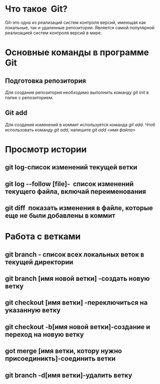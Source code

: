 # Что такое  Git?

Git-это одна из реализаций систем контроля версий, имеющая  как локальные, так и  удаленные репозитории.  Является самой  популярной  реализацией  систем контроля версий в мире.

# Основные команды в программе Git

## Подготовка репозитория

Для создания репозитория  необходимо выполнить команду *git init* в папке с репозиторием.

## Git add

Для создания изменений в коммит используется команда  *git add*. Чтоб использовать команду *git add*, напишите *git add <имя файла>*

# Просмотр истории

## git log-список изменений текущей ветки

## git log --follow [file]-  список изменений текущего файла, включай переименования
## git diff  показать изменения в файле, которые еще не были добавлены в коммит

# Работа с ветками

## git branch - список всех локальных веток в текущей директории

## git branch [имя новой ветки] -создать новую ветку

## git checkout [имя ветки] -переключиться на указанную ветку

## git checkout -b[имя новой ветки]-создание и переход на новую ветку

## got merge [имя ветки, котору нужно присоединикть]-соединить ветки

## git branch -d[имя ветки]-удалить ветку